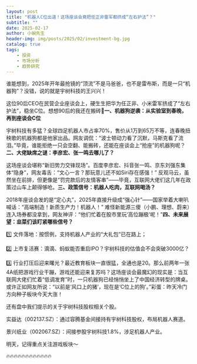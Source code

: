```yaml
---
layout: post
title: "机器人C位出道！这场座谈会竟把任正非雷军都挤成“左右护法”？"
subtitle: ""
date: 2025-02-17
author: 小豌先生
header-img: img/posts/2025/02/investment-bg.jpg
catalog: true
tags:
    - 投资
    - 市场分析
    - 趋势研究
---
```


谁能想到，2025年开年最抢镜的“顶流”不是马爸爸，也不是雷布斯，而是一只“机器狗”？没错，说的就是宇树科技的王兴兴！

这位90后CEO在民营企业座谈会上，硬生生把华为任正非、小米雷军挤成了“左右护法”，稳坐C位。想想90后的我还在搬砖🙊**一、机器狗逆袭：从实验室到春晚，再到座谈会C位**

宇树科技有多猛？全球四足机器人市占率70%，售价从1万到65万不等，连春晚扭秧歌的机器狗都是他家出品。网友调侃：“波士顿动力看了沉默，马斯克看了流泪。”毕竟，谁能拒绝一只会空翻、能搬砖，还能在座谈会上“抢座”的机器狗呢？**二、大佬缺席之谜：李彦宏、张一鸣去哪儿了？**

这场座谈会堪称“新旧势力交锋现场”。百度李彦宏、抖音张一鸣、京东刘强东集体“隐身”，网友毒舌：“文心一言？那玩意儿还不如Siri存在感强！” 反观马云，虽然坐在前排，但更像是“罚完款后的友情客串”——毕竟，互联网大佬们这几年在政策过山车上颠得够呛。**三、政策信号：机器人吃肉，互联网喝汤？**

2018年座谈会发的是“定心丸”，2025年直接升级成“强心针”——国家举着大喇叭喊话：“高端制造！新质生产力！机器人！” 难怪新能源三傻（小鹏、理想、蔚来）连入场券都没拿到，网友神评：“他们忙着在股市里玩‘高位蹦极’呢！”**四、未来展望：韭菜们该盯紧哪些信号？**

1️⃣ 文件落地：按惯例，支持机器人产业的“大礼包”已在路上；

2️⃣ 上市复活赛：滴滴、蚂蚁能否重启IPO？宇树科技的估值会不会突破3000亿？

3️⃣ 行业打压后迎来曙光？最近教育板块一直很猛，全通也是20。那么前两年一张4A纸把游戏行业干蹦，游戏还能迎来复苏吗？这场座谈会最魔幻的现实是：当互联网大佬们忙着“低调发育”时，一只机器狗已经悄悄坐上了中国经济转型的牌桌。或许正如网友所说：“以前是‘风口上的猪’，现在是‘C位上的狗’。”彩蛋：昨天冷门方向种子板块今天大涨！

还有盘中我们提示的关于宇树科技股权相关个股。

实益达（002137.SZ）：通过容腾基金间接持有宇树科技股权，布局机器人赛道。

景兴纸业（002067.SZ）：间接参股宇树科技1.8%，涉足机器人产业。

明天，记得重点关注游戏板块～

🔥🔥🔥🔥🔥🔥🔥🔥🔥🔥🔥🔥